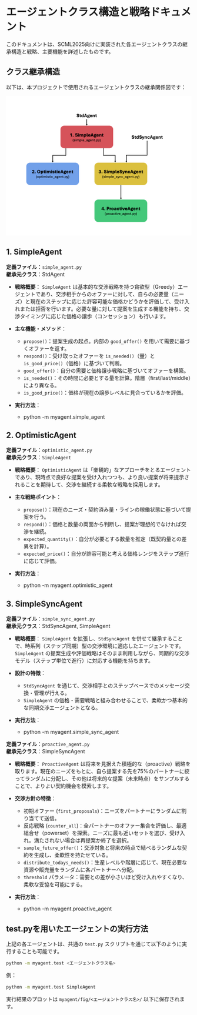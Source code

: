 # エージェントクラス構造と戦略ドキュメント

このドキュメントは、SCML2025向けに実装された各エージェントクラスの継承構造と戦略、主要機能を詳述したものです。

## クラス継承構造

以下は、本プロジェクトで使用されるエージェントクラスの継承関係図です：

![Agent Class Hierarchy](agent_class_hierarchy.png)

## 1. SimpleAgent

**定義ファイル**：`simple_agent.py`  
**継承元クラス**：StdAgent

- **戦略概要**：
  `SimpleAgent` は基本的な交渉戦略を持つ貪欲型（Greedy）エージェントであり、交渉相手からのオファーに対して、自らの必要量（ニーズ）と現在のステップに応じた許容可能な価格かどうかを評価して、受け入れまたは拒否を行います。必要な量に対して提案を生成する機能を持ち、交渉タイミングに応じた価格の譲歩（コンセッション）も行います。

- **主な機能・メソッド**：
  - `propose()`：提案生成の起点。内部の `good_offer()` を用いて需要に基づくオファーを返す。
  - `respond()`：受け取ったオファーを `is_needed()`（量）と `is_good_price()`（価格）に基づいて判断。
  - `good_offer()`：自分の需要と価格譲歩戦略に基づいてオファーを構築。
  - `is_needed()`：その時間に必要とする量を計算。階層（first/last/middle）により異なる。
  - `is_good_price()`：価格が現在の譲歩レベルに見合っているかを評価。

- **実行方法**：
  - python -m myagent.simple_agent

## 2. OptimisticAgent

**定義ファイル**：`optimistic_agent.py`  
**継承元クラス**：`SimpleAgent`

- **戦略概要**：
  `OptimisticAgent` は「楽観的」なアプローチをとるエージェントであり、現時点で良好な提案を受け入れつつも、より良い提案が将来提示されることを期待して、交渉を継続する柔軟な戦略を採用します。

- **主な戦略ポイント**：
  - `propose()`：現在のニーズ・契約済み量・ラインの稼働状態に基づいて提案を行う。
  - `respond()`：価格と数量の両面から判断し、提案が理想的でなければ交渉を継続。
  - `expected_quantity()`：自分が必要とする数量を推定（既契約量との差異を計算）。
  - `expected_price()`：自分が許容可能と考える価格レンジをステップ進行に応じて評価。

- **実行方法**：
  - python -m myagent.optimistic_agent

## 3. SimpleSyncAgent

**定義ファイル**：`simple_sync_agent.py`  
**継承元クラス**：StdSyncAgent, SimpleAgent

- **戦略概要**：
  `SimpleAgent` を拡張し、`StdSyncAgent` を併せて継承することで、時系列（ステップ同期）型の交渉環境に適応したエージェントです。
  `SimpleAgent` の提案生成や評価戦略はそのまま利用しながら、同期的な交渉モデル（ステップ単位で進行）に対応する機能を持ちます。

- **設計の特徴**：
  - `StdSyncAgent` を通じて、交渉相手とのステップベースでのメッセージ交換・管理が行える。
  - `SimpleAgent` の価格・需要戦略と組み合わせることで、柔軟かつ基本的な同期交渉エージェントとなる。

- **実行方法**：
  - python -m myagent.simple_sync_agent


**定義ファイル**：`proactive_agent.py`  
**継承元クラス**：SimpleSyncAgent

- **戦略概要**：
  `ProactiveAgent` は将来を見据えた積極的な（proactive）戦略を取ります。現在のニーズをもとに、自ら提案する先を75%のパートナーに絞ってランダムに分配し、その他は将来的な提案（未来時点）をサンプルすることで、よりよい契約機会を模索します。

- **交渉方針の特徴**：
  - 初期オファー (`first_proposals`)：ニーズをパートナーにランダムに割り当てて送信。
  - 反応戦略 (`counter_all`)：全パートナーのオファー集合を評価し、最適組合せ（powerset）を探索。ニーズに最も近いセットを選び、受け入れ。満たされない場合は再提案か終了を選択。
  - `sample_future_offer()`：交渉対象と将来の時点で結べるランダムな契約を生成し、柔軟性を持たせている。
  - `distribute_todays_needs()`：生産レベルや階層に応じて、現在必要な資源や販売量をランダムに各パートナーへ分配。
  - `threshold` パラメータ：需要との差が小さいほど受け入れやすくなり、柔軟な妥協を可能にする。

- **実行方法**：
  - python -m myagent.proactive_agent


## test.pyを用いたエージェントの実行方法

上記の各エージェントは、共通の `test.py` スクリプトを通じて以下のように実行することも可能です。

```bash
python -m myagent.test <エージェントクラス名>
```

例：
```bash
python -m myagent.test SimpleAgent
```

実行結果のプロットは `myagent/fig/<エージェントクラス名>/` 以下に保存されます。